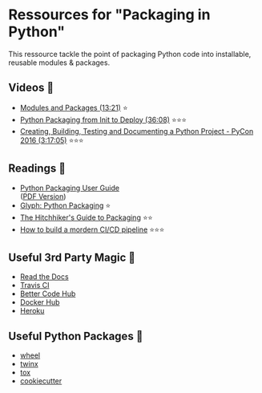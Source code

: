# Ressources for "Packaging in Python"
This ressource tackle the point of packaging Python code into installable, reusable modules & packages.

## Videos :movie_camera:
- [Modules and Packages (13:21)](https://www.youtube.com/watch?v=aJeb1j_dlOA) :star:
- [Python Packaging from Init to Deploy (36:08)](https://www.youtube.com/watch?v=4fzAMdLKC5k) :star::star::star:
- [Creating, Building, Testing and Documenting a Python Project - PyCon 2016 (3:17:05)](https://www.youtube.com/watch?v=SUt3wT43AeM) :star::star::star:

## Readings :notebook:
- [Python Packaging User Guide](https://packaging.python.org) 
<br> ([PDF Version](https://media.readthedocs.org/pdf/python-packaging-user-guide/latest/python-packaging-user-guide.pdf))
- [Glyph: Python Packaging](https://glyph.twistedmatrix.com/2016/08/python-packaging.html) :star:
- [The Hitchhiker's Guide to Packaging](http://the-hitchhikers-guide-to-packaging.readthedocs.io/en/latest/quickstart.html) :star::star:
- [How to build a mordern CI/CD pipeline](https://medium.com/bettercode/how-to-build-a-modern-ci-cd-pipeline-5faa01891a5b) :star::star::star:

## Useful 3rd Party Magic :crystal_ball:
- [Read the Docs](https://readthedocs.org)
- [Travis CI](https://travis-ci.org)
- [Better Code Hub](https://bettercodehub.com)
- [Docker Hub](https://hub.docker.com)
- [Heroku](https://www.heroku.com)

## Useful Python Packages :rocket:
- [wheel](http://pythonwheels.com)
- [twinx](https://pypi.python.org/pypi/twine)
- [tox](https://tox.readthedocs.io/en/latest/)
- [cookiecutter](https://github.com/audreyr/cookiecutter)

